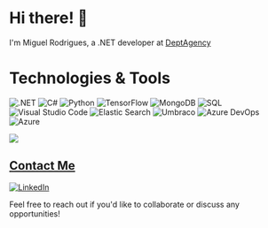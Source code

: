 # Hi there! 👋

I'm Miguel Rodrigues, a .NET developer at [DeptAgency](https://www.deptagency.com/)

# Technologies & Tools

![.NET](https://img.shields.io/badge/.NET-512BD4?style=for-the-badge&logo=dotnet&logoColor=white)
![C#](https://img.shields.io/badge/C%23-68217A?style=for-the-badge&logo=c-sharp&logoColor=white)
![Python](https://img.shields.io/badge/Python-3776AB?style=for-the-badge&logo=python&logoColor=white)
![TensorFlow](https://img.shields.io/badge/TensorFlow-FF6F00?style=for-the-badge&logo=tensorflow&logoColor=white)
![MongoDB](https://img.shields.io/badge/MongoDB-4EA94B?style=for-the-badge&logo=mongodb&logoColor=white)
![SQL](https://img.shields.io/badge/SQL-4479A1?style=for-the-badge&logo=sql&logoColor=white)
![Visual Studio Code](https://img.shields.io/badge/Visual_Studio_Code-0078D4?style=for-the-badge&logo=visual%20studio%20code&logoColor=white)
![Elastic Search](https://img.shields.io/badge/Elastic_Search-005571?style=for-the-badge&logo=elasticsearch&logoColor=white)
![Umbraco](https://img.shields.io/badge/Umbraco-68217A?style=for-the-badge&logo=umbraco&logoColor=white)
![Azure DevOps](https://img.shields.io/badge/Azure_DevOps-0078D7?style=for-the-badge&logo=azure-devops&logoColor=white)
![Azure](https://img.shields.io/badge/Azure-0089D6?style=for-the-badge&logo=microsoft-azure&logoColor=white)

<div>
  <a href="">
  <img align="center" heigth="180em" src="https://github-readme-stats.vercel.app/api?username=lmiguelmr&include_all_commits=true&count_private=true&show_icons=true&theme=default">
</div>
    
## Contact Me
[![LinkedIn](https://img.shields.io/badge/LinkedIn-0A66C2?style=for-the-badge&logo=linkedin&logoColor=white)](https://www.linkedin.com/in/luismiguelmrodrigues/)

Feel free to reach out if you'd like to collaborate or discuss any opportunities!


